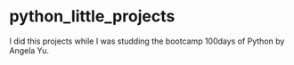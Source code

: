 # python_little_projects
I did this projects while I was studding the bootcamp 100days of Python by Angela Yu.
